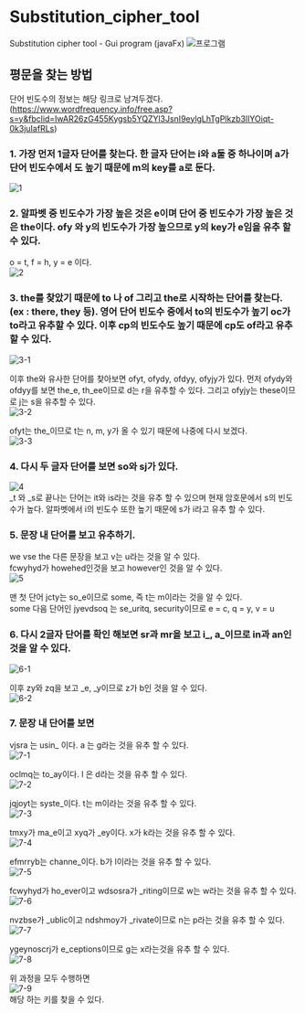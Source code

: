 # Substitution_cipher_tool
Substitution cipher tool - Gui program (javaFx)
![프로그램](https://user-images.githubusercontent.com/58020519/106418507-d0282d80-6499-11eb-9b74-295e0c3869fb.png)

## 평문을 찾는 방법

단어 빈도수의 정보는 해당 링크로 남겨두겠다. 
(https://www.wordfrequency.info/free.asp?s=y&fbclid=IwAR26zG455Kygsb5YQZYl3JsnI9eylgLhTgPlkzb3lIYOiqt-0k3juIafRLs)

### 1. 가장 먼저 1글자 단어를 찾는다. 한 글자 단어는 i와 a둘 중 하나이며 a가 단어 빈도수에서 도 높기 때문에 m의 key를 a로 둔다.
![1](https://user-images.githubusercontent.com/58020519/106418729-56447400-649a-11eb-94e4-85cb2b45a95c.png)

### 2. 알파벳 중 빈도수가 가장 높은 것은 e이며 단어 중 빈도수가 가장 높은 것은 the이다. ofy 와 y의 빈도수가 가장 높으므로 y의 key가 e임을 유추 할 수 있다.
o = t, f = h, y = e 이다.  
![2](https://user-images.githubusercontent.com/58020519/106418770-69574400-649a-11eb-99ba-18b69d88e421.png)

### 3. the를 찾았기 때문에 to 나 of 그리고 the로 시작하는 단어를 찾는다. (ex : there, they 등). 영어 단어 빈도수 중에서 to의 빈도수가 높기 oc가 to라고 유추할 수 있다. 이후 cp의 빈도수도 높기 때문에 cp도 of라고 유추할 수 있다. 
![3-1](https://user-images.githubusercontent.com/58020519/106418781-6e1bf800-649a-11eb-846f-fd325a7c6f2b.png)

이후 the와 유사한 단어를 찾아보면 ofyt, ofydy, ofdyy, ofyjy가 있다. 먼저 ofydy와 ofdyy를 보면 the_e, th_ee이므로 d는 r을 유추할 수 있다. 그리고 ofyjy는 these이므로 j는 s을 유추할 수 있다.  
![3-2](https://user-images.githubusercontent.com/58020519/106418793-74aa6f80-649a-11eb-8685-3c16658a72b8.png)

ofyt는 the_이므로 t는 n, m, y가 올 수 있기 때문에 나중에 다시 보겠다.  
![3-3](https://user-images.githubusercontent.com/58020519/106418800-7a07ba00-649a-11eb-83f0-bc07205bef44.png)

### 4. 다시 두 글자 단어를 보면 so와 sj가 있다.
![4](https://user-images.githubusercontent.com/58020519/106418812-80963180-649a-11eb-83be-b9bf76970cf0.png)  
_t 와 _s로 끝나는 단어는 it와 is라는 것을 유추 할 수 있으며 현재 암호문에서 s의 빈도수가 높다. 알파벳에서 i의 빈도수 또한 높기 때문에 s가 i라고 유추 할 수 있다.

### 5. 문장 내 단어를 보고 유추하기.
we vse the 다른 문장을 보고 v는 u라는 것을 알 수 있다.  
fcwyhyd가 howehed인것을 보고 however인 것을 알 수 있다.  
![5](https://user-images.githubusercontent.com/58020519/106418822-84c24f00-649a-11eb-824d-a8ef81c69f8e.png)  

맨 첫 단어 jcty는 so_e이므로 some, 즉 t는 m이라는 것을 알 수 있다.  
some 다음 단어인 jyevdsoq 는 se_uritq, security이므로 e = c, q = y, v = u  

### 6. 다시 2글자 단어를 확인 해보면 sr과 mr을 보고 i_, a_이므로 in과 an인 것을 알 수 있다.
![6-1](https://user-images.githubusercontent.com/58020519/106418836-8ab83000-649a-11eb-93c3-1fe3f0b8daef.png)  

이후 zy와 zq을 보고 _e, _y이므로 z가 b인 것을 알 수 있다.  
![6-2](https://user-images.githubusercontent.com/58020519/106418849-8ee44d80-649a-11eb-8361-a4a65879b648.png)  


### 7. 문장 내 단어를 보면
vjsra 는 usin_ 이다. a 는 g라는 것을 유추 할 수 있다.  
 ![7-1](https://user-images.githubusercontent.com/58020519/106418865-999ee280-649a-11eb-8f75-a16f3c14f131.png)  

oclmq는 to_ay이다. l 은 d라는 것을 유추 할 수 있다.  
![7-2](https://user-images.githubusercontent.com/58020519/106418874-9c99d300-649a-11eb-82ce-fb3fee1fe93e.png)  

jqjoyt는 syste_이다. t는 m이라는 것을 유추 할 수 있다.  
![7-3](https://user-images.githubusercontent.com/58020519/106418899-a7546800-649a-11eb-8e05-87e2332fbf99.png)  

tmxy가 ma_e이고 xyq가 _ey이다. x가 k라는 것을 유추 할 수 있다.  
![7-4](https://user-images.githubusercontent.com/58020519/106418946-b804de00-649a-11eb-8ce8-86c724e8265c.png)  

efmrryb는 channe_이다. b가 l이라는 것을 유추 할 수 있다.  
![7-5](https://user-images.githubusercontent.com/58020519/106418954-bd622880-649a-11eb-99bb-b7f5624d02b6.png)  

fcwyhyd가 ho_ever이고 wdsosra가 _riting이므로 w는 w라는 것을 유추 할 수 있다.  
![7-6](https://user-images.githubusercontent.com/58020519/106418961-c2bf7300-649a-11eb-86f0-0d60c468eb02.png)  

nvzbse가 _ublic이고 ndshmoy가 _rivate이므로 n는 p라는 것을 유추 할 수 있다.  
![7-7](https://user-images.githubusercontent.com/58020519/106418973-c8b55400-649a-11eb-869a-62001983f5f5.png)  

ygeynoscrj가 e_ceptions이므로 g는 x라는것을 유추 할 수 있다.  
![7-8](https://user-images.githubusercontent.com/58020519/106418995-d074f880-649a-11eb-8e2e-14731e206a77.png)  

위 과정을 모두 수행하면  
![7-9](https://user-images.githubusercontent.com/58020519/106419000-d36fe900-649a-11eb-9a2d-6d66d8469fa0.png)  
해당 하는 키를 찾을 수 있다.
